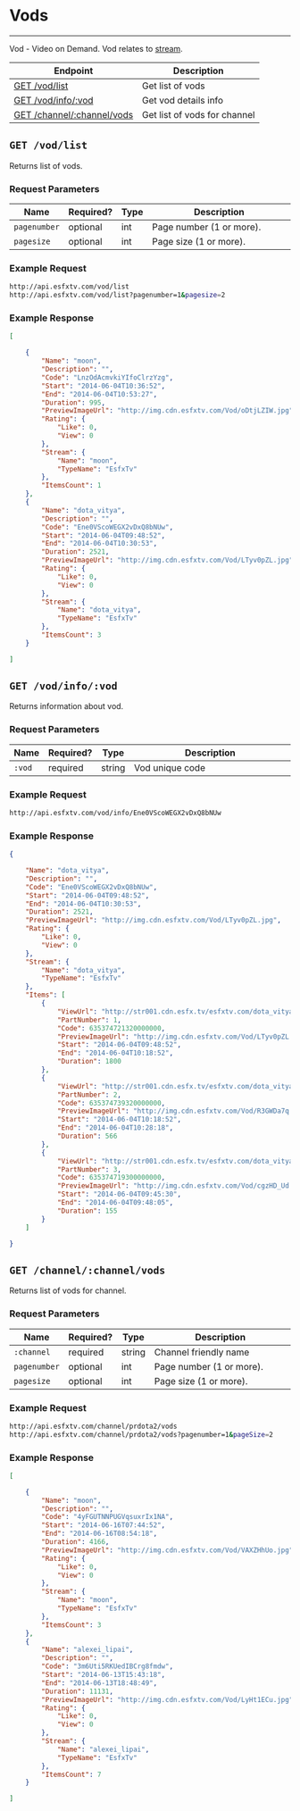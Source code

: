 # Vods

***

Vod - Video on Demand. Vod relates to [stream][streams].

| Endpoint | Description |
| ---- | --------------- |
| [GET /vod/list](/vods.md#get-vodlist) | Get list of vods |
| [GET /vod/info/:vod](/vods.md#get-vodinfovod) | Get vod details info |
| [GET /channel/:channel/vods](/vods.md#get-channelchannelvods) | Get list of vods for channel |

[streams]: /streams.md

## `GET /vod/list`

Returns list of vods.

### Request Parameters

<table>
    <thead>
        <tr>
            <th>Name</th>
            <th>Required?</th>
            <th width="50">Type</th>
            <th width=100%>Description</th>
        </tr>
    </thead>
    <tbody>
        <tr>
            <td><code>pagenumber</code></td>
            <td>optional</td>
            <td>int</td>
            <td>Page number (1 or more).</td>
        </tr>
        <tr>
            <td><code>pagesize</code></td>
            <td>optional</td>
            <td>int</td>
            <td>Page size (1 or more).</td>
        </tr>
    </tbody>
</table>

### Example Request

```bash
http://api.esfxtv.com/vod/list
http://api.esfxtv.com/vod/list?pagenumber=1&pagesize=2
```

### Example Response

```json
[

    {
        "Name": "moon",
        "Description": "",
        "Code": "LnzOdAcmvkiYIfoClrzYzg",
        "Start": "2014-06-04T10:36:52",
        "End": "2014-06-04T10:53:27",
        "Duration": 995,
        "PreviewImageUrl": "http://img.cdn.esfxtv.com/Vod/oDtjLZIW.jpg",
        "Rating": {
            "Like": 0,
            "View": 0
        },
        "Stream": {
            "Name": "moon",
            "TypeName": "EsfxTv"
        },
        "ItemsCount": 1
    },
    {
        "Name": "dota_vitya",
        "Description": "",
        "Code": "Ene0VScoWEGX2vDxQ8bNUw",
        "Start": "2014-06-04T09:48:52",
        "End": "2014-06-04T10:30:53",
        "Duration": 2521,
        "PreviewImageUrl": "http://img.cdn.esfxtv.com/Vod/LTyv0pZL.jpg",
        "Rating": {
            "Like": 0,
            "View": 0
        },
        "Stream": {
            "Name": "dota_vitya",
            "TypeName": "EsfxTv"
        },
        "ItemsCount": 3
    }

]
```

## `GET /vod/info/:vod`

Returns information about vod.

### Request Parameters

<table>
    <thead>
        <tr>
            <th>Name</th>
            <th>Required?</th>
            <th width="50">Type</th>
            <th width=100%>Description</th>
        </tr>
    </thead>
    <tbody>
        <tr>
            <td><code>:vod</code></td>
            <td>required</td>
            <td>string</td>
            <td>Vod unique code</td>
        </tr>
    </tbody>
</table>

### Example Request

```bash
http://api.esfxtv.com/vod/info/Ene0VScoWEGX2vDxQ8bNUw
```

### Example Response

```json
{

    "Name": "dota_vitya",
    "Description": "",
    "Code": "Ene0VScoWEGX2vDxQ8bNUw",
    "Start": "2014-06-04T09:48:52",
    "End": "2014-06-04T10:30:53",
    "Duration": 2521,
    "PreviewImageUrl": "http://img.cdn.esfxtv.com/Vod/LTyv0pZL.jpg",
    "Rating": {
        "Like": 0,
        "View": 0
    },
    "Stream": {
        "Name": "dota_vitya",
        "TypeName": "EsfxTv"
    },
    "Items": [
        {
            "ViewUrl": "http://str001.cdn.esfx.tv/esfxtv.com/dota_vitya/2014-06-04_09-48_1.mp4",
            "PartNumber": 1,
            "Code": 635374721320000000,
            "PreviewImageUrl": "http://img.cdn.esfxtv.com/Vod/LTyv0pZL.jpg",
            "Start": "2014-06-04T09:48:52",
            "End": "2014-06-04T10:18:52",
            "Duration": 1800
        },
        {
            "ViewUrl": "http://str001.cdn.esfx.tv/esfxtv.com/dota_vitya/2014-06-04_10-18_2.mp4",
            "PartNumber": 2,
            "Code": 635374739320000000,
            "PreviewImageUrl": "http://img.cdn.esfxtv.com/Vod/R3GWDa7q.jpg",
            "Start": "2014-06-04T10:18:52",
            "End": "2014-06-04T10:28:18",
            "Duration": 566
        },
        {
            "ViewUrl": "http://str001.cdn.esfx.tv/esfxtv.com/dota_vitya/2014-06-04_09-45_3.mp4",
            "PartNumber": 3,
            "Code": 635374719300000000,
            "PreviewImageUrl": "http://img.cdn.esfxtv.com/Vod/cgzHD_Ud.jpg",
            "Start": "2014-06-04T09:45:30",
            "End": "2014-06-04T09:48:05",
            "Duration": 155
        }
    ]

}
```

## `GET /channel/:channel/vods`

Returns list of vods for channel.

### Request Parameters

<table>
    <thead>
        <tr>
            <th>Name</th>
            <th>Required?</th>
            <th width="50">Type</th>
            <th width=100%>Description</th>
        </tr>
    </thead>
    <tbody>
        <tr>
            <td><code>:channel</code></td>
            <td>required</td>
            <td>string</td>
            <td>Channel friendly name</td>
        </tr>
        <tr>
            <td><code>pagenumber</code></td>
            <td>optional</td>
            <td>int</td>
            <td>Page number (1 or more).</td>
        </tr>
        <tr>
            <td><code>pagesize</code></td>
            <td>optional</td>
            <td>int</td>
            <td>Page size (1 or more).</td>
        </tr>        
    </tbody>
</table>

### Example Request

```bash
http://api.esfxtv.com/channel/prdota2/vods
http://api.esfxtv.com/channel/prdota2/vods?pagenumber=1&pageSize=2
```

### Example Response

```json
[

    {
        "Name": "moon",
        "Description": "",
        "Code": "4yFGUTNNPUGVqsuxrIx1NA",
        "Start": "2014-06-16T07:44:52",
        "End": "2014-06-16T08:54:18",
        "Duration": 4166,
        "PreviewImageUrl": "http://img.cdn.esfxtv.com/Vod/VAXZHhUo.jpg",
        "Rating": {
            "Like": 0,
            "View": 0
        },
        "Stream": {
            "Name": "moon",
            "TypeName": "EsfxTv"
        },
        "ItemsCount": 3
    },
    {
        "Name": "alexei_lipai",
        "Description": "",
        "Code": "3m6Uti5RKUedIBCrg8fmdw",
        "Start": "2014-06-13T15:43:18",
        "End": "2014-06-13T18:48:49",
        "Duration": 11131,
        "PreviewImageUrl": "http://img.cdn.esfxtv.com/Vod/LyHt1ECu.jpg",
        "Rating": {
            "Like": 0,
            "View": 0
        },
        "Stream": {
            "Name": "alexei_lipai",
            "TypeName": "EsfxTv"
        },
        "ItemsCount": 7
    }

]
```

